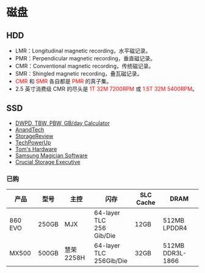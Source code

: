 # 磁盘

## HDD

- LMR：Longitudinal magnetic recording，水平磁记录。
- PMR：Perpendicular magnetic recording，垂直磁记录。
- CMR：Conventional magnetic recording，传统磁记录。
- SMR：Shingled magnetic recording，叠瓦磁记录。
- <span style="color:red">CMR</span> 和 <span style="color:red">SMR</span> 各自都是 <span style="color:red">PMR</span> 的真子集。
- 2.5 英寸消费级 CMR 的尽头是 <span style="color:red">1T 32M 7200RPM</span> 或 <span style="color:red">1.5T 32M 5400RPM</span>。

## SSD

- [DWPD, TBW, PBW, GB/day Calculator](https://wintelguy.com/dwpd-tbw-gbday-calc.pl)
- [AnandTech](https://www.anandtech.com/)
- [StorageReview](https://www.storagereview.com/)
- [TechPowerUp](https://www.techpowerup.com/review/?category=SSD)
- [Tom's Hardware](https://www.tomshardware.com/)
- [Samsung Magician Software](https://www.samsung.com/semiconductor/minisite/ssd/download/tools/#ge_semi_anchor_stand1)
- [Crucial Storage Executive](https://www.crucial.cn/support/storage-executive)

### 已购

| 产品    | 型号  | 主控 | 闪存                        | SLC Cache | DRAM         |
| ------- | ----- | ---- | --------------------------- | --------- | ------------ |
| 860 EVO | 250GB | MJX  | 64-layer TLC<br>256 Gib/Die | 12GB      | 512MB LPDDR4 |
| MX500 | 500GB | 慧荣 2258H | 64-layer TLC<br>256Gib/Die | 32GB      | 512MB DDR3L-1866 |

